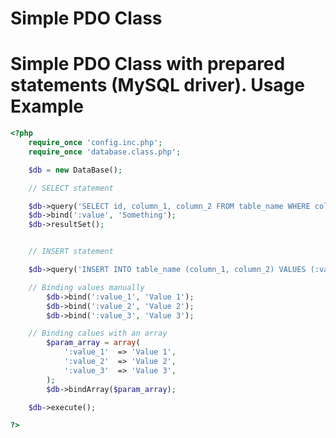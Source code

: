 Simple PDO Class
==============

Simple PDO Class with prepared statements (MySQL driver).
Usage Example
=============
```php
<?php
	require_once 'config.inc.php';
	require_once 'database.class.php';

	$db = new DataBase();

	// SELECT statement

	$db->query('SELECT id, column_1, column_2 FROM table_name WHERE column_3 = :value');
	$db->bind(':value', 'Something');
	$db->resultSet();


	// INSERT statement

	$db->query('INSERT INTO table_name (column_1, column_2) VALUES (:value_1, :value_2, :value3)');

	// Binding values manually
		$db->bind(':value_1', 'Value 1');
		$db->bind(':value_2', 'Value 2');
		$db->bind(':value_3', 'Value 3');

	// Binding calues with an array
		$param_array = array(
			':value_1'	=> 'Value 1',
			':value_2'	=> 'Value 2',
			':value_3'	=> 'Value 3',
		);
		$db->bindArray($param_array);

	$db->execute();

?>
```
